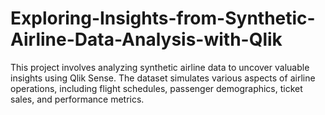 # Exploring-Insights-from-Synthetic-Airline-Data-Analysis-with-Qlik
This project involves analyzing synthetic airline data to uncover valuable insights using Qlik Sense. The dataset simulates various aspects of airline operations, including flight schedules, passenger demographics, ticket sales, and performance metrics.
